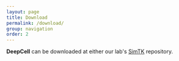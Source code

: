 ```yaml
---
layout: page
title: Download
permalink: /download/
group: navigation
order: 2
---
```


__DeepCell__ can be downloaded at either our lab's [SimTK](http://simtk.org/projects/deepcell) repository.
